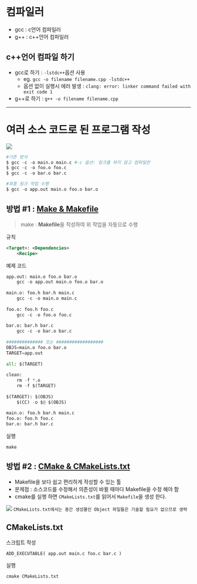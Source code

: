 # 컴파일러 

- gcc : c언어 컴파일러 
- g++ : c++언어 컴파일러 

## c++언어 컴파일 하기 

- gcc로 하기 : `-lstdc++`옵션 사용
    - eg. `gcc -o filename filename.cpp -lstdc++`
    - 옵션 없이 실행시 에러 발생 : `clang: error: linker command failed with exit code 1`
- g++로 하기 : `g++ -o filename filename.cpp`




---

# 여러 소스 코드로 된 프로그램 작성 

![](https://i.imgur.com/0uepAhE.png)

```python 
#기존 방식 
$ gcc -c -o main.o main.c #-c 옵션: 링크를 하지 않고 컴파일만
$ gcc -c -o foo.o foo.c
$ gcc -c -o bar.o bar.c

#최종 링크 작업 수행 
$ gcc -o app.out main.o foo.o bar.o
```

## 방법 #1 : [Make & Makefile](https://www.tuwlab.com/27193)

> make : **Makefile**을 작성하여 위 작업을 자동으로 수행 

규칙 
```xml
<Target>: <Dependencies>
    <Recipe>
```
예제 코드 
```python 
app.out: main.o foo.o bar.o
    gcc -o app.out main.o foo.o bar.o
 
main.o: foo.h bar.h main.c
    gcc -c -o main.o main.c
 
foo.o: foo.h foo.c
    gcc -c -o foo.o foo.c
 
bar.o: bar.h bar.c
    gcc -c -o bar.o bar.c
    
############## 또는 ##################
OBJS=main.o foo.o bar.o
TARGET=app.out
 
all: $(TARGET)
  
clean:
    rm -f *.o
    rm -f $(TARGET)
 
$(TARGET): $(OBJS)
    $(CC) -o $@ $(OBJS)
  
main.o: foo.h bar.h main.c
foo.o: foo.h foo.c
bar.o: bar.h bar.c
```

실행 
```
make 
```

## 방법 #2 : [CMake & CMakeLists.txt](https://www.tuwlab.com/ece/27234)

- Makefile을 보다 쉽고 편리하게 작성할 수 있는 툴
- 문제점 : 소스코드를 수정해서 의존성이 바뀔 때마다 Makefile을 수정 해야 함 
- cmake를 실행 하면 `CMakeLists.txt`를 읽어서 `Makefile`을 생성 한다. 

![](https://i.imgur.com/333cDBz.png)
`CMakeLists.txt에서는 중간 생성물인 Object 파일들은 기술할 필요가 없으므로 생략`

## CMakeLists.txt

스크립트 작성 

```
ADD_EXECUTABLE( app.out main.c foo.c bar.c )
```

실행 

```python
cmake CMakeLists.txt  
```

